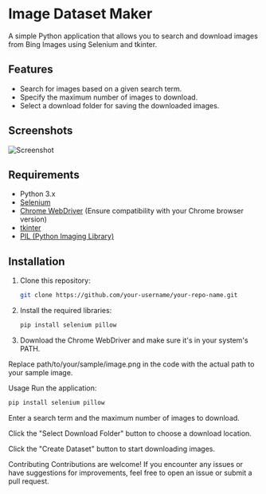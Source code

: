 
# Image Dataset Maker

A simple Python application that allows you to search and download images from Bing Images using Selenium and tkinter.

## Features

- Search for images based on a given search term.
- Specify the maximum number of images to download.
- Select a download folder for saving the downloaded images.

## Screenshots

![Screenshot](screenshots/screenshot.png)

## Requirements

- Python 3.x
- [Selenium](https://pypi.org/project/selenium/)
- [Chrome WebDriver](https://chromedriver.chromium.org/downloads) (Ensure compatibility with your Chrome browser version)
- [tkinter](https://docs.python.org/3/library/tkinter.html)
- [PIL (Python Imaging Library)](https://pillow.readthedocs.io/en/stable/)

## Installation

1. Clone this repository:

   ```sh
   git clone https://github.com/your-username/your-repo-name.git
   ```
2. Install the required libraries:

   ```sh
   pip install selenium pillow
   ```
3. Download the Chrome WebDriver and make sure it's in your system's PATH.

Replace path/to/your/sample/image.png in the code with the actual path to your sample image.

Usage
Run the application:
   ```sh
   pip install selenium pillow
   ```
Enter a search term and the maximum number of images to download.

Click the "Select Download Folder" button to choose a download location.

Click the "Create Dataset" button to start downloading images.

Contributing
Contributions are welcome! If you encounter any issues or have suggestions for improvements, feel free to open an issue or submit a pull request.
